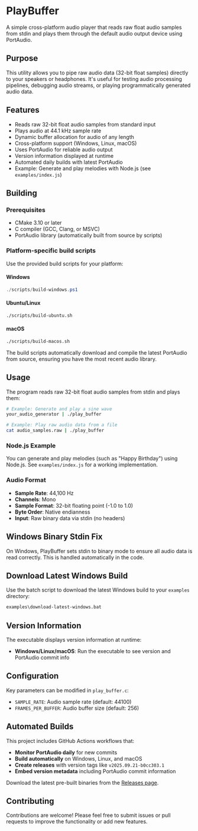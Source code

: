 # PlayBuffer

A simple cross-platform audio player that reads raw float audio samples from stdin and plays them through the default audio output device using PortAudio.

## Purpose

This utility allows you to pipe raw audio data (32-bit float samples) directly to your speakers or headphones. It's useful for testing audio processing pipelines, debugging audio streams, or playing programmatically generated audio data.

## Features

- Reads raw 32-bit float audio samples from standard input
- Plays audio at 44.1 kHz sample rate
- Dynamic buffer allocation for audio of any length
- Cross-platform support (Windows, Linux, macOS)
- Uses PortAudio for reliable audio output
- Version information displayed at runtime
- Automated daily builds with latest PortAudio
- Example: Generate and play melodies with Node.js (see `examples/index.js`)

## Building

### Prerequisites

- CMake 3.10 or later
- C compiler (GCC, Clang, or MSVC)
- PortAudio library (automatically built from source by scripts)

### Platform-specific build scripts

Use the provided build scripts for your platform:

#### Windows
```powershell
./scripts/build-windows.ps1
```

#### Ubuntu/Linux
```bash
./scripts/build-ubuntu.sh
```

#### macOS
```bash
./scripts/build-macos.sh
```

The build scripts automatically download and compile the latest PortAudio from source, ensuring you have the most recent audio library.

## Usage

The program reads raw 32-bit float audio samples from stdin and plays them:

```bash
# Example: Generate and play a sine wave
your_audio_generator | ./play_buffer

# Example: Play raw audio data from a file
cat audio_samples.raw | ./play_buffer
```

### Node.js Example

You can generate and play melodies (such as "Happy Birthday") using Node.js. See `examples/index.js` for a working implementation.

### Audio Format

- **Sample Rate**: 44,100 Hz
- **Channels**: Mono
- **Sample Format**: 32-bit floating point (-1.0 to 1.0)
- **Byte Order**: Native endianness
- **Input**: Raw binary data via stdin (no headers)

## Windows Binary Stdin Fix

On Windows, PlayBuffer sets stdin to binary mode to ensure all audio data is read correctly. This is handled automatically in the code.

## Download Latest Windows Build

Use the batch script to download the latest Windows build to your `examples` directory:

```cmd
examples\download-latest-windows.bat
```

## Version Information

The executable displays version information at runtime:

- **Windows/Linux/macOS**: Run the executable to see version and PortAudio commit info

## Configuration

Key parameters can be modified in `play_buffer.c`:

- `SAMPLE_RATE`: Audio sample rate (default: 44100)
- `FRAMES_PER_BUFFER`: Audio buffer size (default: 256)

## Automated Builds

This project includes GitHub Actions workflows that:

- **Monitor PortAudio daily** for new commits
- **Build automatically** on Windows, Linux, and macOS
- **Create releases** with version tags like `v2025.09.21-b0cc303.1`
- **Embed version metadata** including PortAudio commit information

Download the latest pre-built binaries from the [Releases page](https://github.com/lanly-dev/play-buffer/releases).

## Contributing

Contributions are welcome! Please feel free to submit issues or pull requests to improve the functionality or add new features.
